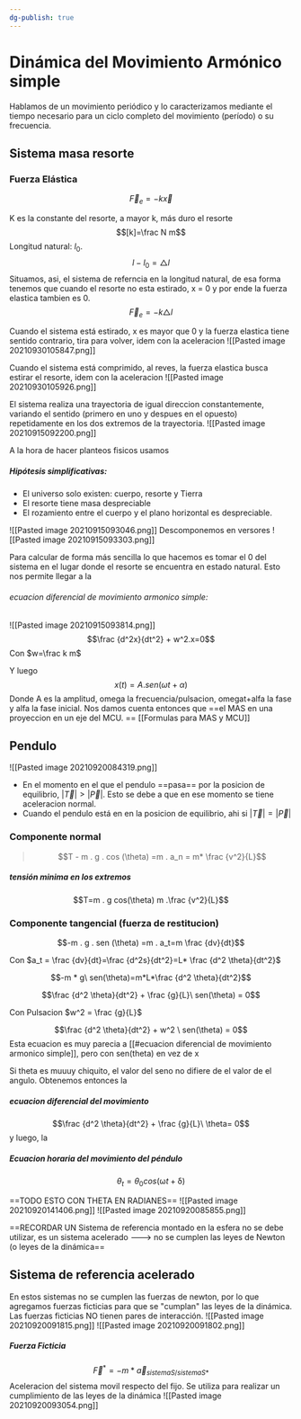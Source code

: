```yaml
---
dg-publish: true
---
```


# Dinámica del Movimiento Armónico simple
Hablamos de un movimiento periódico y lo caracterizamos mediante el tiempo necesario para un ciclo completo del movimiento (período) o su frecuencia.
## Sistema masa resorte
### Fuerza Elástica
$$\vec F_e =-k \vec x$$

K es la constante del resorte, a mayor k, más duro el resorte
$$[k]=\frac N m$$
Longitud natural: $l_0$. 
$$ l-l_0=\triangle l$$
Situamos, asi, el sistema de referncia en la longitud natural, de esa forma tenemos que cuando el resorte no esta estirado, x = 0 y por ende la fuerza elastica tambien es 0.
$$\vec F_e =-k \triangle l$$


Cuando el sistema está estirado, x es mayor que 0 y la fuerza elastica tiene sentido contrario, tira para volver, idem con la aceleracion
![[Pasted image 20210930105847.png]]

Cuando el sistema está comprimido, al reves, la fuerza elastica busca estirar el resorte, idem con la aceleracion 
![[Pasted image 20210930105926.png]]

El sistema realiza una trayectoria de igual direccion constantemente, variando el sentido (primero en uno y despues en el opuesto) repetidamente en los dos extremos de la trayectoria.
![[Pasted image 20210915092200.png]]

A la hora de hacer planteos fisicos usamos 
##### Hipótesis simplificativas: 
- El universo solo existen: cuerpo, resorte y Tierra
- El resorte tiene masa despreciable
- El rozamiento entre el cuerpo y el plano horizontal es despreciable.

![[Pasted image 20210915093046.png]]
Descomponemos en versores
![[Pasted image 20210915093303.png]]

Para calcular de forma más sencilla lo que hacemos es tomar el 0 del sistema en el lugar donde el resorte se encuentra en estado natural. Esto nos permite llegar a la 
###### ecuacion diferencial de movimiento armonico simple: 
![[Pasted image 20210915093814.png]]
$$\frac {d^2x}{dt^2} + w^2.x=0$$ 
Con $w=\frac k m$

Y luego $$x(t)= A.sen(\omega t + \alpha)$$
Donde A es la amplitud, omega la frecuencia/pulsacion, omegat+alfa la fase y alfa la fase inicial.
Nos damos cuenta entonces que ==el MAS en una proyeccion en un eje del MCU. ==
[[Formulas para MAS y MCU]]


## Pendulo
![[Pasted image 20210920084319.png]] 
- En el momento en el que el pendulo ==pasa== por la posicion de equilibrio, $|\vec T| > |\vec P|$. Esto se debe a que en ese momento se tiene aceleracion normal. 
- Cuando el pendulo está en en la posicion de equilibrio, ahi si  $|\vec T|=|\vec P|$

### Componente normal
> $$T - m . g . cos (\theta) =m . a_n = m* \frac {v^2}{L}$$

##### tensión minima en los extremos
$$T=m . g cos(\theta) m .\frac {v^2}{L}$$

### Componente tangencial (fuerza de restitucion)
$$-m . g . sen (\theta) =m . a_t=m \frac {dv}{dt}$$

Con $a_t = \frac {dv}{dt}=\frac {d^2s}{dt^2}=L* \frac {d^2 \theta}{dt^2}$

$$-m * g\ sen(\theta)=m*L*\frac {d^2 \theta}{dt^2}$$

 $$\frac {d^2 \theta}{dt^2} + \frac {g}{L}\ sen(\theta) = 0$$

Con Pulsacion $w^2 = \frac {g}{L}$

 $$\frac {d^2 \theta}{dt^2} + w^2 \ sen(\theta) = 0$$
 Esta ecuacion es muy parecia a [[#ecuacion diferencial de movimiento armonico simple]], pero con sen(theta) en vez de x

Si theta es muuuy chiquito, el valor del seno no difiere de el valor de el angulo. Obtenemos entonces la
##### ecuacion diferencial del movimiento
$$\frac {d^2 \theta}{dt^2} + \frac {g}{L}\ \theta= 0$$
y luego, la 
##### Ecuacion horaria del movimiento del péndulo
$$\theta_t = \theta_0 cos(\upomega t + \updelta )$$

==TODO ESTO CON THETA EN RADIANES==
![[Pasted image 20210920141406.png]]
![[Pasted image 20210920085855.png]]

==RECORDAR
UN Sistema de referencia montado en la esfera no se debe utilizar, es un sistema acelerado ---> no se cumplen las leyes de Newton (o leyes de la dinámica==

## Sistema de referencia acelerado
En estos sistemas no se cumplen las fuerzas de newton, por lo que agregamos fuerzas ficticias para que se "cumplan" las leyes de la dinámica. Las fuerzas ficticias NO tienen pares de interacción.
![[Pasted image 20210920091815.png]]
![[Pasted image 20210920091802.png]]

##### Fuerza Ficticia
$$ \vec F^* = -m* \vec a_{sistemaS/sistemaS*}$$
Aceleracion del sistema movil respecto del fijo.
Se utiliza para realizar un cumplimiento de las leyes de la dinámica
![[Pasted image 20210920093054.png]]
